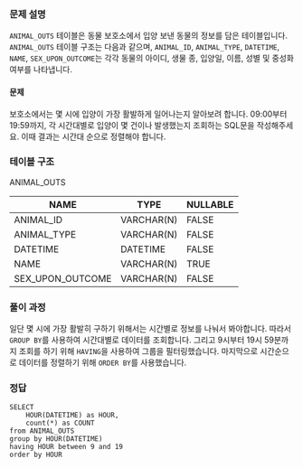 <h3 id="문제-설명">문제 설명</h3>
<p><code>ANIMAL_OUTS</code> 테이블은 동물 보호소에서 입양 보낸 동물의 정보를 담은 테이블입니다. <code>ANIMAL_OUTS</code> 테이블 구조는 다음과 같으며, <code>ANIMAL_ID</code>, <code>ANIMAL_TYPE</code>, <code>DATETIME</code>, <code>NAME</code>, <code>SEX_UPON_OUTCOME</code>는 각각 동물의 아이디, 생물 종, 입양일, 이름, 성별 및 중성화 여부를 나타냅니다.</p>
<h4 id="문제">문제</h4>
<p>보호소에서는 몇 시에 입양이 가장 활발하게 일어나는지 알아보려 합니다. 09:00부터 19:59까지, 각 시간대별로 입양이 몇 건이나 발생했는지 조회하는 SQL문을 작성해주세요. 이때 결과는 시간대 순으로 정렬해야 합니다.</p>
<h3 id="테이블-구조">테이블 구조</h3>
<p>ANIMAL_OUTS</p>
<table>
<thead>
<tr>
<th>NAME</th>
<th>TYPE</th>
<th>NULLABLE</th>
</tr>
</thead>
<tbody><tr>
<td>ANIMAL_ID</td>
<td>VARCHAR(N)</td>
<td>FALSE</td>
</tr>
<tr>
<td>ANIMAL_TYPE</td>
<td>VARCHAR(N)</td>
<td>FALSE</td>
</tr>
<tr>
<td>DATETIME</td>
<td>DATETIME</td>
<td>FALSE</td>
</tr>
<tr>
<td>NAME</td>
<td>VARCHAR(N)</td>
<td>TRUE</td>
</tr>
<tr>
<td>SEX_UPON_OUTCOME</td>
<td>VARCHAR(N)</td>
<td>FALSE</td>
</tr>
</tbody></table>
<h3 id="풀이-과정">풀이 과정</h3>
<p>일단 몇 시에 가장 활발히 구하기 위해서는 시간별로 정보를 나눠서 봐야합니다. 따라서 <code>GROUP BY</code>를 사용하여 시간대별로 데이터를 조회합니다. 그리고 9시부터 19시 59분까지 조회를 하기 위해 <code>HAVING</code>을 사용하여 그룹을 필터링했습니다. 마지막으로 시간순으로 데이터를 정렬하기 위해 <code>ORDER BY</code>를 사용했습니다.</p>
<h3 id="정답">정답</h3>
<pre><code class="language-sql">SELECT
    HOUR(DATETIME) as HOUR,
    count(*) as COUNT
from ANIMAL_OUTS
group by HOUR(DATETIME)
having HOUR between 9 and 19
order by HOUR</code></pre>